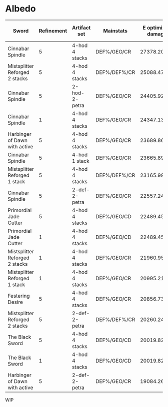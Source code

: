 # Albedo

| Sword                          | Refinement | Artifact set   | Mainstats    | E optimized damage | Rotation optimized damage | Dmg compare |
| ------------------------------ | ---------- | -------------- | ------------ | ------------------ | ------------------------- | ----------- |
| Cinnabar Spindle               | 5          | 4-hod 4 stacks | DEF%/GEO/CR  | 27378.2087         | 490985.3209               | 143.46%     |
| Mistsplitter Reforged 2 stacks | 5          | 4-hod 4 stacks | DEF%/DEF%/CR | 25088.47908        | 494527.7233               | 131.46%     |
| Cinnabar Spindle               | 5          | 2-hod-2-petra  | DEF%/GEO/CR  | 24405.92091        | 443678.7641               | 127.89%     |
| Cinnabar Spindle               | 1          | 4-hod 4 stacks | DEF%/GEO/CR  | 24347.13107        | 445519.1564               | 127.58%     |
| Harbinger of Dawn with active  | 5          | 4-hod 4 stacks | DEF%/GEO/CR  | 23689.86551        | 455489.034                | 124.13%     |
| Cinnabar Spindle               | 5          | 4-hod 1 stack  | DEF%/GEO/CR  | 23665.89866        | 429856.1905               | 124.01%     |
| Mistsplitter Reforged 1 stack  | 5          | 4-hod 4 stacks | DEF%/DEF%/CR | 23165.99026        | 458811.2731               | 121.39%     |
| Cinnabar Spindle               | 5          | 2-def-2-petra  | DEF%/GEO/CR  | 22557.24426        | 404495.315                | 118.20%     |
| Primordial Jade Cutter         | 5          | 4-hod 4 stacks | DEF%/GEO/CD  | 22489.4531         | 501466.0586               | 117.84%     |
| Primordial Jade Cutter         | 1          | 4-hod 4 stacks | DEF%/GEO/CD  | 22489.4531         | 471169.299                | 117.84%     |
| Mistsplitter Reforged 2 stacks | 1          | 4-hod 4 stacks | DEF%/GEO/CR  | 21960.95621        | 447746.9543               | 115.07%     |
| Mistsplitter Reforged 1 stack  | 1          | 4-hod 4 stacks | DEF%/GEO/CR  | 20995.21495        | 429307.2487               | 110.01%     |
| Festering Desire               | 5          | 4-hod 4 stacks | DEF%/GEO/CR  | 20856.73504        | 394096.8716               | 109.29%     |
| Mistsplitter Reforged 2 stacks | 5          | 2-def-2-petra  | DEF%/DEF%/CR | 20260.24133        | 401872.5166               | 106.16%     |
| The Black Sword                | 5          | 4-hod 4 stacks | DEF%/GEO/CD  | 20019.82342        | 406402.987                | 104.90%     |
| The Black Sword                | 1          | 4-hod 4 stacks | DEF%/GEO/CD  | 20019.82342        | 401275.3014               | 104.90%     |
| Harbinger of Dawn with active  | 5          | 2-def-2-petra  | DEF%/GEO/CR  | 19084.26334        | 361659.5638               | 100.00%     |

WIP